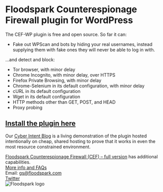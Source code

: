 # Floodspark Counterespionage Firewall plugin for WordPress

The CEF-WP plugin is free and open source. So far it can:
- Fake out WPScan and bots by hiding your real usernames, instead supplying them with fake ones they will never be able to log in with.

...and detect and block:

- Tor browser, with minor delay
- Chrome Incognito, with minor delay, over HTTPS
- Firefox Private Browsing, with minor delay
- Chrome-Selenium in its default configuration, with minor delay
- cURL in its default configuration
- Wget in its default configuration
- HTTP methods other than GET, POST, and HEAD
- Proxy probing

## [Install the plugin here](https://wordpress.org/plugins/counterespionage-firewall/)

Our [Cyber Intent Blog](http://floodspark.com/blog/) is a living demonstration of the plugin hosted intentionally on cheap, shared hosting to prove that it works in even the most resource constrained environment.

[Floodspark Counterespionage Firewall (CEF) – full version](https://github.com/GSMcNamara/Floodspark) has additional capabilities.  
[More info and FAQs](http://floodspark.com/)  
Email: gs@floodspark.com  
[Twitter](https://twitter.com/Floodspark)  
![Floodspark logo](https://repository-images.githubusercontent.com/202436712/46ff7f80-c4cd-11e9-880e-07b6fc862c32)
